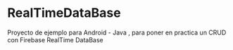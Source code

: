 # RealTimeDataBase
Proyecto de ejemplo para Android - Java , para poner en practica un CRUD con Firebase RealTime DataBase
